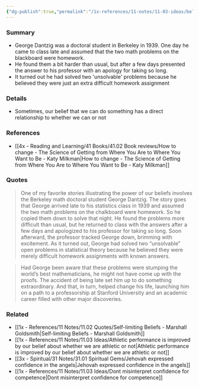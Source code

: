 ```yaml
---
{"dg-publish":true,"permalink":"/1x-references/11-notes/11-03-ideas/belief-has-power-how-george-dantzig-solved-two-unsolvable-math-problems/","title":"Belief has power - How George Dantzig solved two unsolvable math problems","created":"2024-10-20T09:53:54.362+03:00","updated":"2024-10-20T16:29:48.400+03:00"}
---
```



### Summary
- George Dantzig was a doctoral student in Berkeley in 1939. One day he came to class late and assumed that the two math problems on the blackboard were homework. 
- He found them a bit harder than usual, but after a few days presented the answer to his professor with an apology for taking so long.
- It turned out he had solved two 'unsolvable' problems because he believed they were just an extra difficult homework assignment

### Details
- Sometimes, our belief that we can do something has a direct relationship to whether we can or not

### References
- [[4x - Reading and Learning/41 Books/41.02 Book reviews/How to change - The Science of Getting from Where You Are to Where You Want to Be - Katy Milkman\|How to change - The Science of Getting from Where You Are to Where You Want to Be - Katy Milkman]]

### Quotes
> One of my favorite stories illustrating the power of our beliefs involves the Berkeley math doctoral student George Dantzig. The story goes that George arrived late to his statistics class in 1939 and assumed the two math problems on the chalkboard were homework. So he copied them down to solve that night. He found the problems more difficult than usual, but he returned to class with the answers after a few days and apologized to his professor for taking so long. Soon afterward, the professor tracked George down, brimming with excitement. As it turned out, George had solved two “unsolvable” open problems in statistical theory because he believed they were merely difficult homework assignments with known answers.

> Had George been aware that these problems were stumping the world’s best mathematicians, he might not have come up with the proofs. The accident of being late set him up to do something extraordinary. And that, in turn, helped change his life, launching him on a path to a professorship at Stanford University and an academic career filled with other major discoveries.


### Related
- [[1x - References/11 Notes/11.02 Quotes/Self-limiting Beliefs - Marshall Goldsmith\|Self-limiting Beliefs - Marshall Goldsmith]]
- [[1x - References/11 Notes/11.03 Ideas/Athletic performance is improved by our belief about whether we are athletic or not\|Athletic performance is improved by our belief about whether we are athletic or not]]
- [[3x - Spiritual/31 Notes/31.01 Spiritual Gems/Jehovah expressed confidence in the angels\|Jehovah expressed confidence in the angels]]
- [[1x - References/11 Notes/11.03 Ideas/Dont misinterpret confidence for competence\|Dont misinterpret confidence for competence]]
